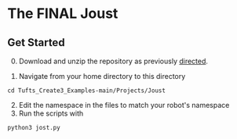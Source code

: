 # The FINAL Joust 

## Get Started

0. Download and unzip the repository as previously [directed](https://github.com/brianabouchard/Tufts_Create3_Examples/blob/main/README.md).

1. Navigate from your home directory to this directory 
```
cd Tufts_Create3_Examples-main/Projects/Joust
```
2. Edit the namespace in the files to match your robot's namespace
3. Run the scripts with 
```
python3 jost.py
```
